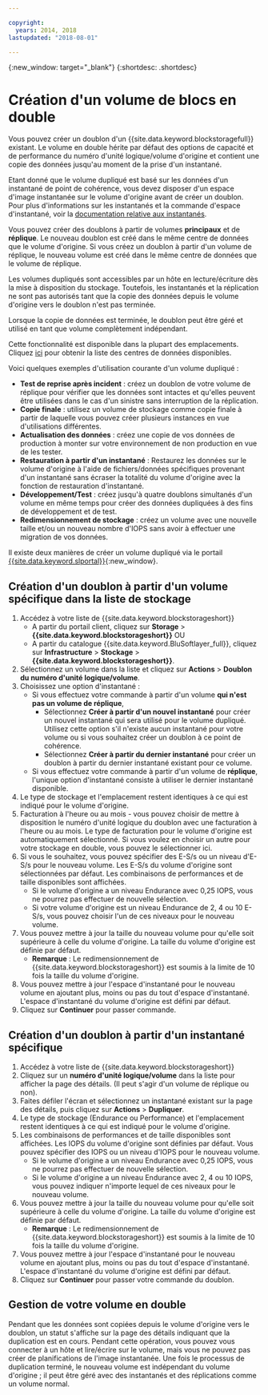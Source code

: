 ```yaml
---

copyright:
  years: 2014, 2018
lastupdated: "2018-08-01"

---
```

{:new_window: target="_blank"}
{:shortdesc: .shortdesc}

# Création d'un volume de blocs en double

Vous pouvez créer un doublon d'un {{site.data.keyword.blockstoragefull}} existant. Le volume en double hérite par défaut des options de capacité et de performance du numéro d'unité logique/volume d'origine et contient une copie des données jusqu'au moment de la prise d'un instantané.   

Etant donné que le volume dupliqué est basé sur les données d'un instantané de point de cohérence, vous devez disposer d'un espace d'image instantanée sur le volume d'origine avant de créer un doublon. Pour plus d'informations sur les instantanés et la commande d'espace d'instantané, voir la [documentation relative aux instantanés](snapshots.html).  

Vous pouvez créer des doublons à partir de volumes **principaux** et de **réplique**. Le nouveau doublon est créé dans le même centre de données que le volume d'origine. Si vous créez un doublon à partir d'un volume de réplique, le nouveau volume est créé dans le même centre de données que le volume de réplique.

Les volumes dupliqués sont accessibles par un hôte en lecture/écriture dès la mise à disposition du stockage. Toutefois, les instantanés et la réplication ne sont pas autorisés tant que la copie des données depuis le volume d'origine vers le doublon n'est pas terminée. 

Lorsque la copie de données est terminée, le doublon peut être géré et utilisé en tant que volume complètement indépendant. 

Cette fonctionnalité est disponible dans la plupart des emplacements. Cliquez [ici](new-ibm-block-and-file-storage-location-and-features.html) pour obtenir la liste des centres de données disponibles.

Voici quelques exemples d'utilisation courante d'un volume dupliqué :
- **Test de reprise après incident** : créez un doublon de votre volume de réplique pour vérifier que les données sont intactes et qu'elles peuvent être utilisées dans le cas d'un sinistre sans interruption de la réplication. 
- **Copie finale** : utilisez un volume de stockage comme copie finale à partir de laquelle vous pouvez créer plusieurs instances en vue d'utilisations différentes. 
- **Actualisation des données** : créez une copie de vos données de production à monter sur votre environnement de non production en vue de les tester. 
- **Restauration à partir d'un instantané** : Restaurez les données sur le volume d'origine à l'aide de fichiers/données spécifiques provenant d'un instantané sans écraser la totalité du volume d'origine avec la fonction de restauration d'instantané. 
- **Développement/Test** : créez jusqu'à quatre doublons simultanés d'un volume en même temps pour créer des données dupliquées à des fins de développement et de test. 
- **Redimensionnement de stockage** : créez un volume avec une nouvelle taille et/ou un nouveau nombre d'IOPS sans avoir à effectuer une migration de vos données.  
	
Il existe deux manières de créer un volume dupliqué via le portail [{{site.data.keyword.slportal}}](https://control.softlayer.com/){:new_window}.


## Création d'un doublon à partir d'un volume spécifique dans la liste de stockage

1. Accédez à votre liste de {{site.data.keyword.blockstorageshort}}
    - A partir du portail client, cliquez sur **Storage** > **{{site.data.keyword.blockstorageshort}}** OU
    - A partir du catalogue {{site.data.keyword.BluSoftlayer_full}}, cliquez sur **Infrastructure** > **Stockage** > **{{site.data.keyword.blockstorageshort}}**. 
2. Sélectionnez un volume dans la liste et cliquez sur **Actions** > **Doublon du numéro d'unité logique/volume**. 
3. Choisissez une option d'instantané : 
    - Si vous effectuez votre commande à partir d'un volume **qui n'est pas un volume de réplique**, 
      - Sélectionnez **Créer à partir d'un nouvel instantané** pour créer un nouvel instantané qui sera utilisé pour le volume dupliqué. Utilisez cette option s'il n'existe aucun instantané pour votre volume ou si vous souhaitez créer un doublon à ce point de cohérence.<br/>
      - Sélectionnez **Créer à partir du dernier instantané** pour créer un doublon à partir du dernier instantané existant pour ce volume. 
    - Si vous effectuez votre commande à partir d'un volume de **réplique**, l'unique option d'instantané consiste à utiliser le dernier instantané disponible. 
4. Le type de stockage et l'emplacement restent identiques à ce qui est indiqué pour le volume d'origine.
5. Facturation à l'heure ou au mois - vous pouvez choisir de mettre à disposition le numéro d'unité logique du doublon avec une facturation à l'heure ou au mois. Le type de facturation pour le volume d'origine est automatiquement sélectionné. Si vous voulez en choisir un autre pour votre stockage en double, vous pouvez le sélectionner ici. 
5. Si vous le souhaitez, vous pouvez spécifier des E-S/s ou un niveau d'E-S/s pour le nouveau volume. Les E-S/s du volume d'origine sont sélectionnées par défaut. Les combinaisons de performances et de taille disponibles sont affichées.
    - Si le volume d'origine a un niveau Endurance avec 0,25 IOPS, vous ne pourrez pas effectuer de nouvelle sélection. 
    - Si votre volume d'origine est un niveau Endurance de 2, 4 ou 10 E-S/s, vous pouvez choisir l'un de ces niveaux pour le nouveau volume. 
6. Vous pouvez mettre à jour la taille du nouveau volume pour qu'elle soit supérieure à celle du volume d'origine. La taille du volume d'origine est définie par défaut. 
    - **Remarque** : Le redimensionnement de {{site.data.keyword.blockstorageshort}} est soumis à la limite de 10 fois la taille du volume d'origine. 
7. Vous pouvez mettre à jour l'espace d'instantané pour le nouveau volume en ajoutant plus, moins ou pas du tout d'espace d'instantané. L'espace d'instantané du volume d'origine est défini par défaut. 
8. Cliquez sur **Continuer** pour passer commande. 



## Création d'un doublon à partir d'un instantané spécifique

1. Accédez à votre liste de {{site.data.keyword.blockstorageshort}}
2. Cliquez sur un **numéro d'unité logique/volume** dans la liste pour afficher la page des détails. (Il peut s'agir d'un volume de réplique ou non). 
3. Faites défiler l'écran et sélectionnez un instantané existant sur la page des détails, puis cliquez sur **Actions** > **Dupliquer**.   
4. Le type de stockage (Endurance ou Performance) et l'emplacement restent identiques à ce qui est indiqué pour le volume d'origine. 
5. Les combinaisons de performances et de taille disponibles sont affichées. Les IOPS du volume d'origine sont définies par défaut. Vous pouvez spécifier des IOPS ou un niveau d'IOPS pour le nouveau volume. 
    - Si le volume d'origine a un niveau Endurance avec 0,25 IOPS, vous ne pourrez pas effectuer de nouvelle sélection. 
    - Si le volume d'origine a un niveau Endurance avec 2, 4 ou 10 IOPS, vous pouvez indiquer n'importe lequel de ces niveaux pour le nouveau volume. 
6. Vous pouvez mettre à jour la taille du nouveau volume pour qu'elle soit supérieure à celle du volume d'origine. La taille du volume d'origine est définie par défaut. 
    - **Remarque** : Le redimensionnement de {{site.data.keyword.blockstorageshort}} est soumis à la limite de 10 fois la taille du volume d'origine. 
7. Vous pouvez mettre à jour l'espace d'instantané pour le nouveau volume en ajoutant plus, moins ou pas du tout d'espace d'instantané. L'espace d'instantané du volume d'origine est défini par défaut. 
8. Cliquez sur **Continuer** pour passer votre commande du doublon. 


## Gestion de votre volume en double

Pendant que les données sont copiées depuis le volume d'origine vers le doublon, un statut s'affiche sur la page des détails indiquant que la duplication est en cours. Pendant cette opération, vous pouvez vous connecter à un hôte et lire/écrire sur le volume, mais vous ne pouvez pas créer de planifications de l'image instantanée. Une fois le processus de duplication terminé, le nouveau volume est indépendant du volume d'origine ; il peut être géré avec des instantanés et des réplications comme un volume normal. 
